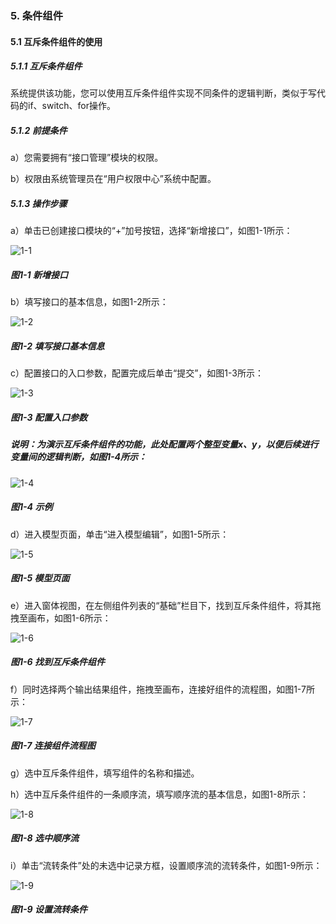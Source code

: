 ### 5. 条件组件

#### 5.1 互斥条件组件的使用

##### 5.1.1 互斥条件组件

系统提供该功能，您可以使用互斥条件组件实现不同条件的逻辑判断，类似于写代码的if、switch、for操作。

##### 5.1.2 前提条件

a）您需要拥有“接口管理”模块的权限。

b）权限由系统管理员在“用户权限中心”系统中配置。

##### 5.1.3 操作步骤

a）单击已创建接口模块的“+”加号按钮，选择“新增接口”，如图1-1所示：

![1-1](https://www.feisuanyz.com/fsimage/zc-image/cz_22_2_1_1.png)

##### 图1-1 新增接口

b）填写接口的基本信息，如图1-2所示：

![1-2](https://www.feisuanyz.com/fsimage/zc-image/cz_22_2_1_2.png)

##### 图1-2 填写接口基本信息

c）配置接口的入口参数，配置完成后单击“提交”，如图1-3所示：

![1-3](https://www.feisuanyz.com/fsimage/zc-image/cz_22_2_1_3.png)

##### 图1-3 配置入口参数

##### 说明：为演示互斥条件组件的功能，此处配置两个整型变量x、y，以便后续进行变量间的逻辑判断，如图1-4所示：

![1-4](https://www.feisuanyz.com/fsimage/zc-image/cz_22_2_1_4.png)

##### 图1-4 示例

d）进入模型页面，单击“进入模型编辑”，如图1-5所示：

![1-5](https://www.feisuanyz.com/fsimage/zc-image/cz_22_2_1_5.png)

##### 图1-5 模型页面

e）进入窗体视图，在左侧组件列表的“基础”栏目下，找到互斥条件组件，将其拖拽至画布，如图1-6所示：

![1-6](https://www.feisuanyz.com/fsimage/zc-image/cz_22_2_1_6.png)

##### 图1-6 找到互斥条件组件

f）同时选择两个输出结果组件，拖拽至画布，连接好组件的流程图，如图1-7所示：

![1-7](https://www.feisuanyz.com/fsimage/zc-image/cz_22_2_1_7.png)

##### 图1-7 连接组件流程图

g）选中互斥条件组件，填写组件的名称和描述。

h）选中互斥条件组件的一条顺序流，填写顺序流的基本信息，如图1-8所示：

![1-8](https://www.feisuanyz.com/fsimage/zc-image/cz_22_2_1_8.png)

##### 图1-8 选中顺序流

i）单击“流转条件”处的未选中记录方框，设置顺序流的流转条件，如图1-9所示：

![1-9](https://www.feisuanyz.com/fsimage/zc-image/cz_22_2_1_9.png)

##### 图1-9 设置流转条件
